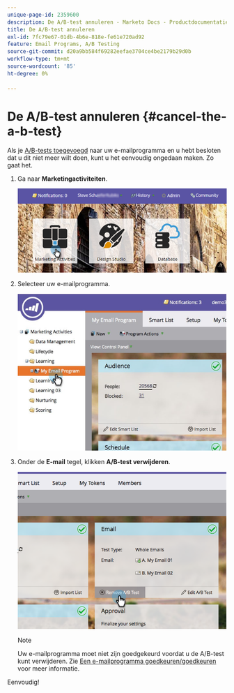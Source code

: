 ```yaml
---
unique-page-id: 2359600
description: De A/B-test annuleren - Marketo Docs - Productdocumentatie
title: De A/B-test annuleren
exl-id: 7fc79e67-01db-4b6e-818e-fe61e720ad92
feature: Email Programs, A/B Testing
source-git-commit: d20a9bb584f69282eefae3704ce4be2179b29d0b
workflow-type: tm+mt
source-wordcount: '85'
ht-degree: 0%

---
```


# De A/B-test annuleren {#cancel-the-a-b-test}

Als je  [A/B-tests toegevoegd](/help/marketo/product-docs/email-marketing/email-programs/email-program-actions/email-test-a-b-test/add-an-a-b-test.md) naar uw e-mailprogramma en u hebt besloten dat u dit niet meer wilt doen, kunt u het eenvoudig ongedaan maken. Zo gaat het.

1. Ga naar **Marketingactiviteiten**.

   ![](assets/login-marketing-activities-1.png)

1. Selecteer uw e-mailprogramma.

   ![](assets/selectemailprogram-1.jpg)

1. Onder de **E-mail** tegel, klikken **A/B-test verwijderen**.

   ![](assets/image2015-5-6-14-3a27-3a58.png)

   >[!NOTE]
   >
   >Uw e-mailprogramma moet niet zijn goedgekeurd voordat u de A/B-test kunt verwijderen. Zie [Een e-mailprogramma goedkeuren/goedkeuren](/help/marketo/product-docs/email-marketing/email-programs/email-program-actions/approve-unapprove-an-email-program.md) voor meer informatie.

Eenvoudig!
